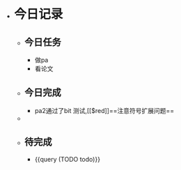 - # 今日记录
	- ## 今日任务
		- 做pa
		- 看论文
	- ##  今日完成
		- pa2通过了bit 测试,[[$red]]==注意符号扩展问题==
	-
	- ## 待完成
		- {{query (TODO todo)}}